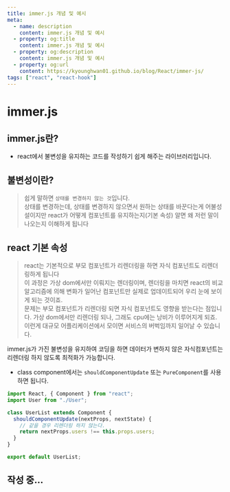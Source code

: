 ```yaml
---
title: immer.js 개념 및 예시
meta:
  - name: description
    content: immer.js 개념 및 예시
  - property: og:title
    content: immer.js 개념 및 예시
  - property: og:description
    content: immer.js 개념 및 예시
  - property: og:url
    content: https://kyounghwan01.github.io/blog/React/immer-js/
tags: ["react", "react-hook"]
---
```


# immer.js

## immer.js란?

- react에서 불변성을 유지하는 코드를 작성하기 쉽게 해주는 라이브러리입니다.

## 불변성이란?

> 쉽게 말하면 `상태를 변경하지 않는 것`입니다.<br>
> 상태를 변경하는데, 상태를 변경하지 않으면서 원하는 상태를 바꾼다는게 어불성설이지만 react가 어떻게 컴포넌트를 유지하는지(기본 속성) 알면 왜 저런 말이 나오는지 이해하게 됩니다

## react 기본 속성

> react는 기본적으로 부모 컴포넌트가 리렌더링을 하면 자식 컴포넌트도 리렌더링하게 됩니다 <br>
> 이 과정은 가상 dom에서만 이뤄지는 렌더링이며, 렌더링을 마치면 react의 비교 알고리즘에 의해 변화가 일어난 컴포넌트만 실제로 업데이트되어 우리 눈에 보이게 되는 것이죠.<br>
> 문제는 부모 컴포넌트가 리렌더링 되면 자식 컴포넌트도 영향을 받는다는 점입니다. 가상 dom에서만 리렌더링 되나, 그래도 cpu에는 낭비가 이루어지게 되죠. 이런게 대규모 어플리케이션에서 모이면 서비스의 버벅임까지 일어날 수 있습니다.<br>

immer.js가 가진 불변성을 유지하여 코딩을 하면 데이터가 변하지 않은 자식컴포넌트는 리렌더링 하지 않도록 최적화가 가능합니다.

- class component에서는 `shouldComponentUpdate` 또는 `PureComponent`를 사용하면 됩니다.

```jsx
import React, { Component } from "react";
import User from "./User";

class UserList extends Component {
  shouldComponentUpdate(nextProps, nextState) {
    // 같을 경우 리렌더링 하지 않는다.
    return nextProps.users !== this.props.users;
  }
}

export default UserList;
```

## 작성 중...
